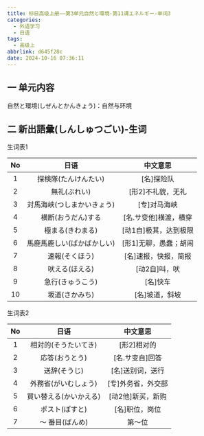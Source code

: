 ```yaml
---
title: 标日高级上册——第3单元自然と環境-第11课エネルギー-单词3
categories:
  - 外语学习
  - 日语
tags:
  - 高级上
abbrlink: d645f28c
date: 2024-10-16 07:36:11
---
```

## 一 单元内容

自然と環境(しぜんとかんきょう)：自然与环境

<!--more-->

## 二 新出語彙(しんしゅつごい)-生词

生词表1

|  No  |            日语            |       中文意思        |
| :--: | :------------------------: | :-------------------: |
|  1   |    探検隊(たんけんたい)    |      [名]探险队       |
|  2   |        無礼(ぶれい)        |   [形2]不礼貌，无礼   |
|  3   | 対馬海峡(つしまかいきょう) |     [专]对马海峡      |
|  4   |     横断(おうだん)する     | [名.サ变他]横渡，横穿 |
|  5   |      極まる(きわまる)      | [动1自]极其，达到极限 |
|  6   | 馬鹿馬鹿しい(ばかばかしい) | [形1]无聊，愚蠢；胡闹 |
|  7   |       速報(そくほう)       | [名]速报，快报，简报  |
|  8   |       吠える(ほえる)       |     [动2自]叫，吠     |
|  9   |      急行(きゅうこう)      |       [名]快车        |
|  10  |       坂道(さかみち)       |    [名]坡道，斜坡     |

生词表2


|  No  |          日语          |      中文意思      |
| :--: | :--------------------: | :----------------: |
|  1   |  相対的(そうたいてき)  |    [形2]相对的     |
|  2   |     応答(おうとう)     |  [名.サ变自]回答   |
|  3   |      送辞(そうじ)      |  [名]送别词，送行  |
|  4   |  外務省(がいむしょう)  | [专]外务省，外交部 |
|  5   | 買い替える(かいかえる) | [动2他]新买，新购  |
|  6   |     ポスト(ぽすと)     |   [名]职位，岗位   |
|  7   |    ～ 番目(ばんめ)     |       第～位       |


